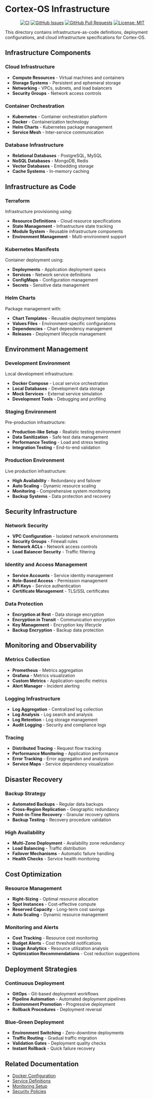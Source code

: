 # Cortex-OS Infrastructure

<div align="center">

[![CI](https://github.com/cortex-os/cortex-os/actions/workflows/ci.yml/badge.svg)](https://github.com/cortex-os/cortex-os/actions/workflows/ci.yml)
[![GitHub Issues](https://img.shields.io/github/issues/cortex-os/cortex-os)](https://github.com/cortex-os/cortex-os/issues)
[![GitHub Pull Requests](https://img.shields.io/github/issues-pr/cortex-os/cortex-os)](https://github.com/cortex-os/cortex-os/pulls)
[![License: MIT](https://img.shields.io/badge/License-MIT-yellow.svg)](https://opensource.org/licenses/MIT)

</div>

This directory contains infrastructure-as-code definitions, deployment configurations, and cloud infrastructure specifications for Cortex-OS.

## Infrastructure Components

### Cloud Infrastructure

- **Compute Resources** - Virtual machines and containers
- **Storage Systems** - Persistent and ephemeral storage
- **Networking** - VPCs, subnets, and load balancers
- **Security Groups** - Network access controls

### Container Orchestration

- **Kubernetes** - Container orchestration platform
- **Docker** - Containerization technology
- **Helm Charts** - Kubernetes package management
- **Service Mesh** - Inter-service communication

### Database Infrastructure

- **Relational Databases** - PostgreSQL, MySQL
- **NoSQL Databases** - MongoDB, Redis
- **Vector Databases** - Embedding storage
- **Cache Systems** - In-memory caching

## Infrastructure as Code

### Terraform

Infrastructure provisioning using:

- **Resource Definitions** - Cloud resource specifications
- **State Management** - Infrastructure state tracking
- **Module System** - Reusable infrastructure components
- **Environment Management** - Multi-environment support

### Kubernetes Manifests

Container deployment using:

- **Deployments** - Application deployment specs
- **Services** - Network service definitions
- **ConfigMaps** - Configuration management
- **Secrets** - Sensitive data management

### Helm Charts

Package management with:

- **Chart Templates** - Reusable deployment templates
- **Values Files** - Environment-specific configurations
- **Dependencies** - Chart dependency management
- **Releases** - Deployment lifecycle management

## Environment Management

### Development Environment

Local development infrastructure:

- **Docker Compose** - Local service orchestration
- **Local Databases** - Development data storage
- **Mock Services** - External service simulation
- **Development Tools** - Debugging and profiling

### Staging Environment

Pre-production infrastructure:

- **Production-like Setup** - Realistic testing environment
- **Data Sanitization** - Safe test data management
- **Performance Testing** - Load and stress testing
- **Integration Testing** - End-to-end validation

### Production Environment

Live production infrastructure:

- **High Availability** - Redundancy and failover
- **Auto Scaling** - Dynamic resource scaling
- **Monitoring** - Comprehensive system monitoring
- **Backup Systems** - Data protection and recovery

## Security Infrastructure

### Network Security

- **VPC Configuration** - Isolated network environments
- **Security Groups** - Firewall rules
- **Network ACLs** - Network access controls
- **Load Balancer Security** - Traffic filtering

### Identity and Access Management

- **Service Accounts** - Service identity management
- **Role-Based Access** - Permission management
- **API Keys** - Service authentication
- **Certificate Management** - TLS/SSL certificates

### Data Protection

- **Encryption at Rest** - Data storage encryption
- **Encryption in Transit** - Communication encryption
- **Key Management** - Encryption key lifecycle
- **Backup Encryption** - Backup data protection

## Monitoring and Observability

### Metrics Collection

- **Prometheus** - Metrics aggregation
- **Grafana** - Metrics visualization
- **Custom Metrics** - Application-specific metrics
- **Alert Manager** - Incident alerting

### Logging Infrastructure

- **Log Aggregation** - Centralized log collection
- **Log Analysis** - Log search and analysis
- **Log Retention** - Log storage management
- **Audit Logging** - Security and compliance logs

### Tracing

- **Distributed Tracing** - Request flow tracking
- **Performance Monitoring** - Application performance
- **Error Tracking** - Error aggregation and analysis
- **Service Maps** - Service dependency visualization

## Disaster Recovery

### Backup Strategy

- **Automated Backups** - Regular data backups
- **Cross-Region Replication** - Geographic redundancy
- **Point-in-Time Recovery** - Granular recovery options
- **Backup Testing** - Recovery procedure validation

### High Availability

- **Multi-Zone Deployment** - Availability zone redundancy
- **Load Balancing** - Traffic distribution
- **Failover Mechanisms** - Automatic failure handling
- **Health Checks** - Service health monitoring

## Cost Optimization

### Resource Management

- **Right-Sizing** - Optimal resource allocation
- **Spot Instances** - Cost-effective compute
- **Reserved Capacity** - Long-term cost savings
- **Auto Scaling** - Dynamic resource management

### Monitoring and Alerts

- **Cost Tracking** - Resource cost monitoring
- **Budget Alerts** - Cost threshold notifications
- **Usage Analytics** - Resource utilization analysis
- **Optimization Recommendations** - Cost reduction suggestions

## Deployment Strategies

### Continuous Deployment

- **GitOps** - Git-based deployment workflows
- **Pipeline Automation** - Automated deployment pipelines
- **Environment Promotion** - Progressive deployment
- **Rollback Procedures** - Deployment reversal

### Blue-Green Deployment

- **Environment Switching** - Zero-downtime deployments
- **Traffic Routing** - Gradual traffic migration
- **Validation Gates** - Deployment quality checks
- **Instant Rollback** - Quick failure recovery

## Related Documentation

- [Docker Configuration](/docker/README.md)
- [Service Definitions](/services/README.md)
- [Monitoring Setup](/docs/)
- [Security Policies](/SECURITY.md)
